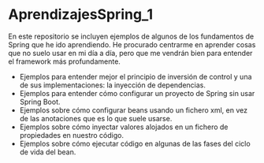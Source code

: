 # AprendizajesSpring_1
En este repositorio se incluyen ejemplos de algunos de los fundamentos de Spring que he ido aprendiendo. He procurado centrarme en aprender cosas que no suelo usar en mi día a día, pero que me vendrán bien para entender el framework más profundamente.

- Ejemplos para entender mejor el principio de inversión de control y una de sus implementaciones: la inyección de dependencias.
- Ejemplos para entender cómo configurar un proyecto de Spring sin usar Spring Boot.
- Ejemplos sobre cómo configurar beans usando un fichero xml, en vez de las anotaciones que es lo que suele usarse.
- Ejemplos sobre cómo inyectar valores alojados en un fichero de propiedades en nuestro código.
- Ejemplos sobre cómo ejecutar código en algunas de las fases del ciclo de vida del bean.
